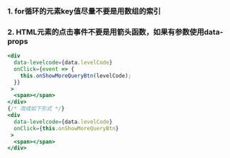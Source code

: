 ### 1. for循环的元素key值尽量不要是用数组的索引

### 2. HTML元素的点击事件不要是用箭头函数，如果有参数使用data-props

```jsx
<div
  data-levelcode={data.levelCode}
  onClick={event => {
    this.onShowMoreQueryBtn(levelCode);
  }}
 >
  <span></span>
</div>
{/* 改成如下形式 */}
<div
  data-levelcode={data.levelCode}
  onClick={this.onShowMoreQueryBtn}
 >
  <span></span>
</div>
```

